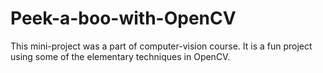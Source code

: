 # Peek-a-boo-with-OpenCV
This mini-project was a part of computer-vision course. It is a fun project using some of the elementary techniques in OpenCV.

